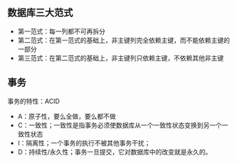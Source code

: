 ## 数据库三大范式
- 第一范式：每一列都不可再拆分
- 第二范式：在第一范式的基础上，非主键列完全依赖主键，而不能依赖主键的一部分
- 第三范式：在第二范式的基础上，非主键列只依赖主键，不依赖其他非主键
## 事务
事务的特性：ACID
- A：原子性，要么全做，要么都不做 
- C：一致性；一致性是指事务必须使数据库从一个一致性状态变换到另一个一致性状态
- I：隔离性；一个事务的执行不被其他事务干扰；
- D：持续性/永久性；事务一旦提交，它对数据库中的改变就是永久的。
